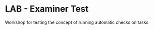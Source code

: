 LAB - Examiner Test
===================

Workshop for testing the concept of running automatic checks on tasks.
